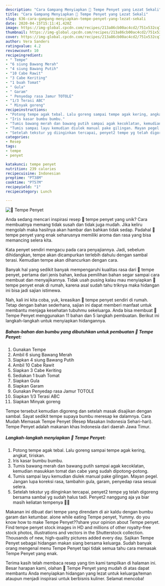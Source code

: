 ```yaml
---
description: "Cara Gampang Menyiapkan 🥜 Tempe Penyet yang Lezat Sekali"
title: "Cara Gampang Menyiapkan 🥜 Tempe Penyet yang Lezat Sekali"
slug: 636-cara-gampang-menyiapkan-tempe-penyet-yang-lezat-sekali
date: 2020-04-15T15:11:41.420Z
image: https://img-global.cpcdn.com/recipes/213a86cb00ac4cd2/751x532cq70/🥜-tempe-penyet-foto-resep-utama.jpg
thumbnail: https://img-global.cpcdn.com/recipes/213a86cb00ac4cd2/751x532cq70/🥜-tempe-penyet-foto-resep-utama.jpg
cover: https://img-global.cpcdn.com/recipes/213a86cb00ac4cd2/751x532cq70/🥜-tempe-penyet-foto-resep-utama.jpg
author: Vera Sanders
ratingvalue: 4.2
reviewcount: 10
recipeingredient:
- " Tempe"
- "6 siung Bawang Merah"
- "4 siung Bawang Putih"
- "10 Cabe Rawit"
- "3 Cabe Keriting"
- "1 buah Tomat"
- " Gula"
- " Garam"
- " Penyedap rasa Jamur TOTOLE"
- "1/3 Terasi ABC"
- " Minyak goreng"
recipeinstructions:
- "Potong tempe agak tebal. Lalu goreng sampai tempe agak kering, angkat, tiriskan."
- "Iris kasar bumbu bumbu."
- "Tumis bawang merah dan bawang putih sampai agak kecoklatan, kemudian masukkan tomat dan cabe yang sudah dipotong-potong."
- "Tumis sampai layu kemudian diulek manual pake gilingan. Mayan pegel. Jangan lupa koreksi rasa, tambahin gula, garam, penyedap rasa sesuai selera."
- "Setelah tekstur yg diinginkan tercapai, penyet2 tempe yg telah digoreng bersama sambal yg sudah halus tadi. Penyet2 nanggung aja ya biar masih keliatan tempenya 👍🏻"
categories:
- Resep
tags:
- tempe
- penyet

katakunci: tempe penyet 
nutrition: 239 calories
recipecuisine: Indonesian
preptime: "PT38M"
cooktime: "PT57M"
recipeyield: "1"
recipecategory: Lunch

---
```



![🥜 Tempe Penyet](https://img-global.cpcdn.com/recipes/213a86cb00ac4cd2/751x532cq70/🥜-tempe-penyet-foto-resep-utama.jpg)

Anda sedang mencari inspirasi resep 🥜 tempe penyet yang unik? Cara membuatnya memang tidak susah dan tidak juga mudah. Jika keliru mengolah maka hasilnya akan hambar dan bahkan tidak sedap. Padahal 🥜 tempe penyet yang enak seharusnya memiliki aroma dan rasa yang bisa memancing selera kita.

Kata penyet sendiri mengacu pada cara penyajiannya. Jadi, sebelum dihidangkan, tempe akan dicampurkan terlebih dahulu dengan sambal terasi. Kemudian tempe akan dihancurkan dengan cara.

Banyak hal yang sedikit banyak mempengaruhi kualitas rasa dari 🥜 tempe penyet, pertama dari jenis bahan, kedua pemilihan bahan segar sampai cara membuat dan menyajikannya. Tidak usah pusing kalau mau menyiapkan 🥜 tempe penyet enak di rumah, karena asal sudah tahu triknya maka hidangan ini bisa jadi sajian istimewa.


Nah, kali ini kita coba, yuk, kreasikan 🥜 tempe penyet sendiri di rumah. Tetap dengan bahan sederhana, sajian ini dapat memberi manfaat untuk membantu menjaga kesehatan tubuhmu sekeluarga. Anda bisa membuat 🥜 Tempe Penyet menggunakan 11 bahan dan 5 langkah pembuatan. Berikut ini langkah-langkah untuk menyiapkan hidangannya.

<!--inarticleads1-->

##### Bahan-bahan dan bumbu yang dibutuhkan untuk pembuatan 🥜 Tempe Penyet:

1. Gunakan  Tempe
1. Ambil 6 siung Bawang Merah
1. Siapkan 4 siung Bawang Putih
1. Ambil 10 Cabe Rawit
1. Siapkan 3 Cabe Keriting
1. Sediakan 1 buah Tomat
1. Siapkan  Gula
1. Siapkan  Garam
1. Gunakan  Penyedap rasa Jamur TOTOLE
1. Siapkan 1/3 Terasi ABC
1. Siapkan  Minyak goreng


Tempe tersebut kemudian digoreng dan setelah masak disajikan dengan sambal. Sayat sedikit tempe supaya bumbu meresap ke dalamnya. Cara Mudah Memasak Tempe Penyet (Resep Masakan Indonesia Sehari-hari). Tempe Penyet adalah makanan khas Indonesia dari daerah Jawa Timur. 

<!--inarticleads2-->

##### Langkah-langkah menyiapkan 🥜 Tempe Penyet:

1. Potong tempe agak tebal. Lalu goreng sampai tempe agak kering, angkat, tiriskan.
1. Iris kasar bumbu bumbu.
1. Tumis bawang merah dan bawang putih sampai agak kecoklatan, kemudian masukkan tomat dan cabe yang sudah dipotong-potong.
1. Tumis sampai layu kemudian diulek manual pake gilingan. Mayan pegel. Jangan lupa koreksi rasa, tambahin gula, garam, penyedap rasa sesuai selera.
1. Setelah tekstur yg diinginkan tercapai, penyet2 tempe yg telah digoreng bersama sambal yg sudah halus tadi. Penyet2 nanggung aja ya biar masih keliatan tempenya 👍🏻


Makanan ini dibuat dari tempe yang direndam di air kaldu dengan bumbu garam dan ketumbar. alone while eating Tempe penyet, Yummy. do you know how to make Tempe Penyet??share your opinion about Tempe penyet. Find tempe penyet stock images in HD and millions of other royalty-free stock photos, illustrations and vectors in the Shutterstock collection. Thousands of new, high-quality pictures added every day. Sajikan Tempe Penyet sebagai hidangan makan siang bersama keluarga. Sudah banyak orang mengenal menu Tempe Penyet tapi tidak semua tahu cara memasak Tempe Penyet yang enak. 

Terima kasih telah membaca resep yang tim kami tampilkan di halaman ini. Besar harapan kami, olahan 🥜 Tempe Penyet yang mudah di atas dapat membantu Anda menyiapkan hidangan yang lezat untuk keluarga/teman ataupun menjadi inspirasi untuk berbisnis kuliner. Selamat mencoba!
